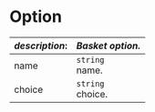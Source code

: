 
# Option

| *description*:   | *Basket option.*|
|----|----|
| name |    ``` string ```   <br/> name.|
| choice |    ``` string ```   <br/> choice.|  










